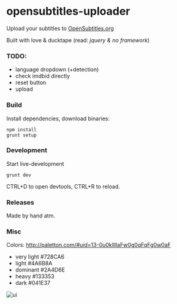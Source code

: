 # opensubtitles-uploader

Upload your subtitles to [OpenSubtitles.org](http://www.opensubtitles.org)

Built with love & ducktape (read: _jquery & no framework_)

### TODO: 
- language dropdown (+detection)
- check imdbid directly
- reset button
- upload

### Build
Install dependencies, download binaries:

    npm install
    grunt setup

### Development
Start live-development

    grunt dev
    
CTRL+D to open devtools, CTRL+R to reload.

### Releases
Made by hand atm.

### Misc
Colors: http://paletton.com/#uid=13-0u0kllllaFw0g0qFqFg0w0aF
- very light #728CA6
- light #4A6B8A
- dominant #2A4D6E
- heavy #133353
- dark #041E37


![ui](https://raw.githubusercontent.com/vankasteelj/opensubtitles-uploader/master/mockups/ui.png)